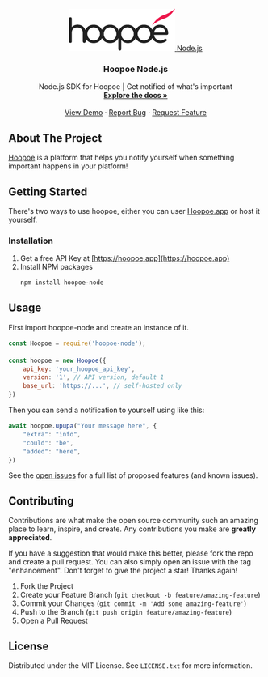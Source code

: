 
<div id="top"></div>


<!-- PROJECT LOGO -->
<br />
<div align="center">
  <a href="https://github.com/thevahidal/hoopoe-node/">
    <img src="docs/images/logo.png" alt="Logo">
    <span>Node.js</span>
  </a>

  <h3 align="center">Hoopoe Node.js</h3>

  <p align="center">
    Node.js SDK for Hoopoe | Get notified of what's important
    <br />
    <a href="https://github.com/thevahidal/hoopoe-node/"><strong>Explore the docs »</strong></a>
    <br />
    <br />
    <a href="https://github.com/thevahidal/hoopoe-node/">View Demo</a>
    ·
    <a href="https://github.com/thevahidal/hoopoe-node/issues">Report Bug</a>
    ·
    <a href="https://github.com/thevahidal/hoopoe-node/issues">Request Feature</a>
  </p>
</div>


<!-- ABOUT THE PROJECT -->
## About The Project

[Hoopoe](https://github.com/thevahidal/hoopoe) is a platform that helps you notify yourself when something important happens in your platform!



<!-- GETTING STARTED -->
## Getting Started
There's two ways to use hoopoe, either you can user [Hoopoe.app](https://hoopoe.app) or host it yourself.

### Installation

1. Get a free API Key at [https://hoopoe.app](https://hoopoe.app)
2. Install NPM packages
   ```sh
   npm install hoopoe-node
   ```


<!-- USAGE EXAMPLES -->
## Usage

First import hoopoe-node and create an instance of it.

```js
const Hoopoe = require('hoopoe-node');

const hoopoe = new Hoopoe({
    api_key: 'your_hoopoe_api_key',
    version: '1', // API version, default 1
    base_url: 'https://...', // self-hosted only 
})
```
Then you can send a notification to yourself using like this:
```js
await hoopoe.upupa("Your message here", {
    "extra": "info",
    "could": "be",
    "added": "here",
})
```

<!-- ROADMAP -->
<!-- ## Roadmap

- [x] Add Changelog
- [x] Add back to top links
- [ ] Add Additional Templates w/ Examples
- [ ] Add "components" document to easily copy & paste sections of the readme
- [ ] Multi-language Support
    - [ ] Chinese
    - [ ] Spanish -->

See the [open issues](https://github.com/thevahidal/hoopoe-node/issues) for a full list of proposed features (and known issues).


<!-- CONTRIBUTING -->
## Contributing

Contributions are what make the open source community such an amazing place to learn, inspire, and create. Any contributions you make are **greatly appreciated**.

If you have a suggestion that would make this better, please fork the repo and create a pull request. You can also simply open an issue with the tag "enhancement".
Don't forget to give the project a star! Thanks again!

1. Fork the Project
2. Create your Feature Branch (`git checkout -b feature/amazing-feature`)
3. Commit your Changes (`git commit -m 'Add some amazing-feature'`)
4. Push to the Branch (`git push origin feature/amazing-feature`)
5. Open a Pull Request


<!-- LICENSE -->
## License

Distributed under the MIT License. See `LICENSE.txt` for more information.

